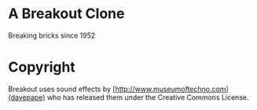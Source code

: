 A Breakout Clone
================
Breaking bricks since 1952

Copyright
================
Breakout uses sound effects by [http://www.museumoftechno.com](davepape) who has released them under the Creative Commons License.
